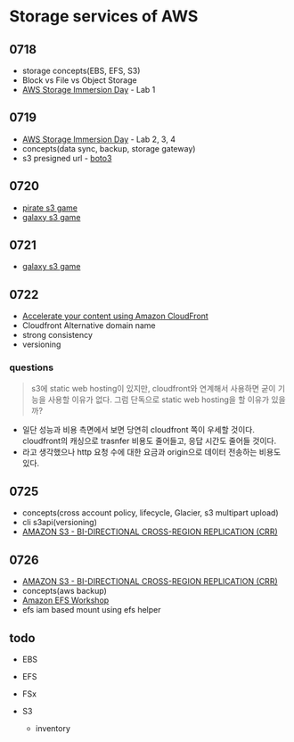 # Storage services of AWS

## 0718

- storage concepts(EBS, EFS, S3)
- Block vs File vs Object Storage
- [AWS Storage Immersion Day](https://catalog.us-east-1.prod.workshops.aws/workshops/74237958-77c8-4e7f-a02f-ae201a04d759/en-US) - Lab 1

## 0719

- [AWS Storage Immersion Day](https://catalog.us-east-1.prod.workshops.aws/workshops/74237958-77c8-4e7f-a02f-ae201a04d759/en-US) - Lab 2, 3, 4
- concepts(data sync, backup, storage gateway)
- s3 presigned url - [boto3](server/main.py)

## 0720

- [pirate s3 game](http://s3game-level1.s3-website.us-east-2.amazonaws.com/level1.html)
- [galaxy s3 game](http://s3game-galaxy-level1.s3-website.us-east-2.amazonaws.com/)

## 0721

- [galaxy s3 game](http://s3game-galaxy-level1.s3-website.us-east-2.amazonaws.com/)

## 0722

- [Accelerate your content using Amazon CloudFront](https://catalog.us-east-1.prod.workshops.aws/workshops/9331108e-464e-4699-8a9c-486090105878/en-US/10-create-ec2-and-s3-origins)
- Cloudfront Alternative domain name
- strong consistency
- versioning

### questions

> s3에 static web hosting이 있지만, cloudfront와 연계해서 사용하면 굳이 기능을 사용할 이유가 없다. 그럼 단독으로 static web hosting을 할 이유가 있을까?

- 일단 성능과 비용 측면에서 보면 당연히 cloudfront 쪽이 우세할 것이다. cloudfront의 캐싱으로 trasnfer 비용도 줄어들고, 응답 시간도 줄어들 것이다.
- 라고 생각했으나 http 요청 수에 대한 요금과 origin으로 데이터 전송하는 비용도 있다.

## 0725

- concepts(cross account policy, lifecycle, Glacier, s3 multipart upload)
- cli s3api(versioning)
- [AMAZON S3 - BI-DIRECTIONAL CROSS-REGION REPLICATION (CRR)](https://disaster-recovery.workshop.aws/en/labs/intermediate/bidire-rep-s3.html)

## 0726

- [AMAZON S3 - BI-DIRECTIONAL CROSS-REGION REPLICATION (CRR)](https://disaster-recovery.workshop.aws/en/labs/intermediate/bidire-rep-s3.html)
- concepts(aws backup)
- [Amazon EFS Workshop](https://github.com/aws-samples/amazon-efs-workshop)
- efs iam based mount using efs helper

## todo

- EBS
- EFS
- FSx

- S3
  - inventory
